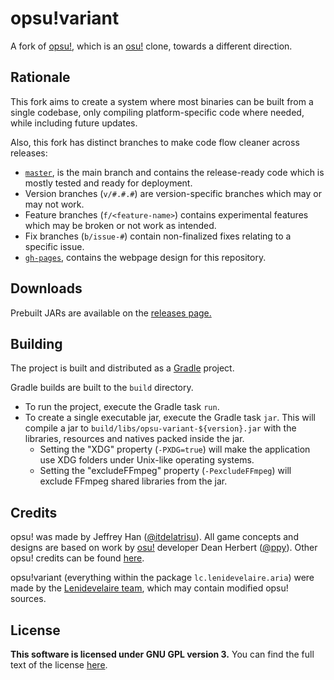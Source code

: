 # opsu!variant

A fork of [opsu!](https://github.com/itdelatrisu/opsu), which is an [osu!](https://osu.ppy.sh) clone, towards a different direction.

## Rationale
This fork aims to create a system where most binaries can be built from a single codebase, only compiling platform-specific code where needed, while including future updates.

Also, this fork has distinct branches to make code flow cleaner across releases:

* [`master`](https://github.com/Lenidevelaire/opsu-variant/tree/master), is the main branch and contains the release-ready code which is mostly tested and ready for deployment.
* Version branches (`v/#.#.#`) are version-specific branches which may or may not work.
* Feature branches (`f/<feature-name>`) contains experimental features which may be broken or not work as intended.
* Fix branches (`b/issue-#`) contain non-finalized fixes relating to a specific issue.
* [`gh-pages`](https://github.com/Lenidevelaire/opsu-variant/tree/gh-pages), contains the webpage design for this repository.

## Downloads
Prebuilt JARs are available on the [releases page.](https://github.com/Lenidevelaire/opsu-variant/releases)

## Building
The project is built and distributed as a [Gradle](https://gradle.org/) project.

Gradle builds are built to the `build` directory.
* To run the project, execute the Gradle task `run`.
* To create a single executable jar, execute the Gradle task `jar`.
  This will compile a jar to `build/libs/opsu-variant-${version}.jar` with the libraries,
  resources and natives packed inside the jar.
  * Setting the "XDG" property (`-PXDG=true`) will make the application use XDG folders under Unix-like operating systems.
  * Setting the "excludeFFmpeg" property (`-PexcludeFFmpeg`) will exclude FFmpeg shared libraries from the jar.

## Credits
opsu! was made by Jeffrey Han ([@itdelatrisu](https://github.com/itdelatrisu/)).  All game concepts and designs are based on work by [osu!](https://osu.ppy.sh/) developer Dean Herbert
([@ppy](https://github.com/ppy)).  Other opsu! credits can be found [here](CREDITS.md).

opsu!variant (everything within the package `lc.lenidevelaire.aria`) were made by the [Lenidevelaire team](https://github.com/Lenidevelaire), which may contain modified opsu! sources.

## License
**This software is licensed under GNU GPL version 3.**
You can find the full text of the license [here](LICENSE).
